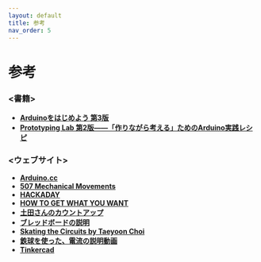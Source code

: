 ```yaml
---
layout: default
title: 参考
nav_order: 5
---
```


# **参考**

### <書籍>
* **[Arduinoをはじめよう 第3版](https://www.oreilly.co.jp/books/9784873117331/)**
* **[Prototyping Lab 第2版――「作りながら考える」ためのArduino実践レシピ](https://www.oreilly.co.jp/books/9784873117898/)**

### <ウェブサイト>
* **[Arduino.cc](https://www.arduino.cc/)**
* **[507 Mechanical Movements](http://507movements.com/)**
* **[HACKADAY](https://hackaday.com/)**
* **[HOW TO GET WHAT YOU WANT](http://www.kobakant.at/DIY/)**
* **[土田さんのカウントアップ](http://fablabsendai-flat.com/2019/11/04/mechanical7seg_jp/)**
* **[ブレッドボードの説明](https://akizukidenshi.com/download/akibread.pdf)**
* **[Skating the Circuits by Taeyoon Choi](http://avant.org/project/skating-the-circuits/)**
* **[鉄球を使った、電流の説明動画](https://www.youtube.com/watch?v=kYwNj9uauJ4)**
* **[Tinkercad](https://www.tinkercad.com/)**
